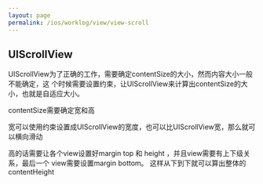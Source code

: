 ```yaml
---
layout: page
permalink: /ios/worklog/view/view-scroll
---
```


## UIScrollView

UIScrollView为了正确的工作，需要确定contentSize的大小，然而内容大小一般不能确定，这
个时候需要设置约束，让UIScrollView来计算出contentSize的大小，也就是自适应大小。

contentSize需要确定宽和高

宽可以使用约束设置成UIScrollView的宽度，也可以比UIScrollView宽，那么就可以横向滑动

高的话需要让各个view设置好margin top 和 height ，并且view需要有上下级关系，最后一个
view需要设置margin bottom。  这样从下到下就可以算出整体的contentHeight


